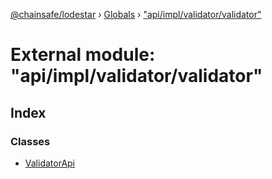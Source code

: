 [@chainsafe/lodestar](../README.md) › [Globals](../globals.md) › ["api/impl/validator/validator"](_api_impl_validator_validator_.md)

# External module: "api/impl/validator/validator"

## Index

### Classes

* [ValidatorApi](../classes/_api_impl_validator_validator_.validatorapi.md)
